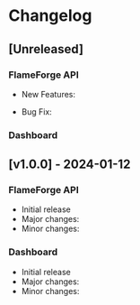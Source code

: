 # Changelog

## [Unreleased]

### FlameForge API

- New Features:

- Bug Fix:

### Dashboard

## [v1.0.0] - 2024-01-12

### FlameForge API

- Initial release
- Major changes:
- Minor changes:

### Dashboard

- Initial release
- Major changes:
- Minor changes: